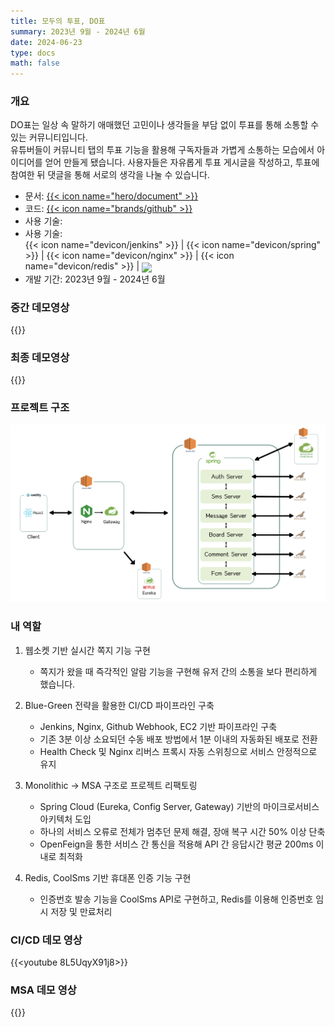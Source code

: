 ```yaml
---
title: 모두의 투표, DO표
summary: 2023년 9월 - 2024년 6월
date: 2024-06-23
type: docs
math: false
---
```


### 개요

DO표는 일상 속 말하기 애매했던 고민이나 생각들을 부담 없이 투표를 통해 소통할 수 있는 커뮤니티입니다.  
유튜버들이 커뮤니티 탭의 투표 기능을 활용해 구독자들과 가볍게 소통하는 모습에서 아이디어를 얻어 만들게 됐습니다.
사용자들은 자유롭게 투표 게시글을 작성하고, 투표에 참여한 뒤 댓글을 통해 서로의 생각을 나눌 수 있습니다.

- 문서: [{{< icon name="hero/document" >}}](구해줘!룸메.pdf)
- 코드: [{{< icon name="brands/github" >}}](https://github.com/l0o0lv/DoVote-MSA) 
- 사용 기술:  
- 사용 기술:  
  {{< icon name="devicon/jenkins" >}} | {{< icon name="devicon/spring" >}} | {{< icon name="devicon/nginx" >}} | {{< icon name="devicon/redis" >}} | <img src="/icons/custom/aws.svg" width="20" style="vertical-align: middle;"/>
- 개발 기간: 2023년 9월 - 2024년 6월

### 중간 데모영상
{{<youtube lsNVNiEflqA>}}

### 최종 데모영상
{{<youtube zsOx-2iT_Bk>}}

### 프로젝트 구조
![screen reader text](msa_architecture.png)
### 내 역할
1. 웹소켓 기반 실시간 쪽지 기능 구현
    - 쪽지가 왔을 때 즉각적인 알람 기능을 구현해 유저 간의 소통을 보다 편리하게 했습니다.

2. Blue-Green 전략을 활용한 CI/CD 파이프라인 구축
    - Jenkins, Nginx, Github Webhook, EC2 기반 파이프라인 구축
    - 기존 3분 이상 소요되던 수동 배포 방법에서 1분 이내의 자동화된 배포로 전환
    - Health Check 및 Nginx 리버스 프록시 자동 스위칭으로 서비스 안정적으로 유지

3. Monolithic -> MSA 구조로 프로젝트 리팩토링
    - Spring Cloud (Eureka, Config Server, Gateway) 기반의 마이크로서비스 아키텍처 도입
    - 하나의 서비스 오류로 전체가 멈추던 문제 해결, 장애 복구 시간 50% 이상 단축
    - OpenFeign을 통한 서비스 간 통신을 적용해 API 간 응답시간 평균 200ms 이내로 최적화
    
4. Redis, CoolSms 기반 휴대폰 인증 기능 구현
    - 인증번호 발송 기능을 CoolSms API로 구현하고, Redis를 이용해 인증번호 임시 저장 및 만료처리

### CI/CD 데모 영상
{{<youtube 8L5UqyX91j8>}}

### MSA 데모 영상
{{<youtube BJ7SxMe-k8c>}}

<!-- ### 개발 동기

### <u>내가 기여한 점</u>

1. MVVM 디자인 패턴 적용
    - Data Binding을 통해 UI와 사용자 입력을 분리함으로써 DB 데이터 변경과 디자인 요소를 각각 관리하도록 했습니다.
2. 기능 구현
    ![screen reader text](회원가입.png)
    - 이메일 인증: 랜덤 생성해 발송한 코드와 사용자 입력이 일치하는지 확인함으로써 회원가입 시 교내 학생임을 보장했습니다.
    ![screen reader text](프로필.png)
    - 프로필: 임시 객체에 DB 정보를 파싱한 후, 사용자가 값을 수정했을 때 DB 정보를 갱신하도록 했습니다.
    ![screen reader text](검색.png)
    - 검색: 사용자 입력으로 DB에서 탐색한 데이터를 ListView로 표시하도록 했습니다.
    ![screen reader text](채팅.png)
    - 채팅: 전송 버튼을 클릭했거나 서버에서 상대가 전송한 메시지를 확인했을 때 채팅 메시지 ListView를 갱신하도록 했습니다.

### 한계

1. 비동기 통신의 부재
    - 소켓 기반의 실시간 채팅만 구현했다는 점이 아쉬움으로 남습니다.
2. UI
    - 사용자 친화적인 인터페이스를 제공하지 못했습니다.